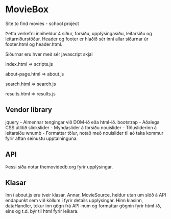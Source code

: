 # MovieBox
Site to find movies - school project


Þetta verkefni inniheldur 4 síður, forsíðu, upplýsingasíðu, leitarsíðu og leitarniðurstöður. 
Header og footer er hlaðið sér inní allar síðurnar úr footer.html og header.html.

Síðurnar eru hver með sér javascript skjal

index.html      => scripts.js

about-page.html => about.js

search.html     => search.js

results.html    => results.js

## Vendor library 

jquery - Almennar tengingar við DOM-ið eða html-ið.
bootstrap - Aðalega CSS útlitið
slickslider - Myndaslider á forsíðu
nouislider - Tölusliderinn á leitarsíðu
wnumb - Formattar tölur, notað með nouislider til að taka kommur fyrir aftan seinustu upptalninguna.

## API

Þessi síða notar themovidedb.org fyrir upplýsingar.

## Klasar

Inn í about.js eru tveir klasar. Annar, MovieSource, heldur utan um slóð á API endapunkt sem við köllum í fyrir details upplýsingar.
Hinn klasinn, dataHandler, tekur inn gögn frá API-num og formattar gögnin fyrir html-ið, eins og t.d. býr til html fyrir leikara.
